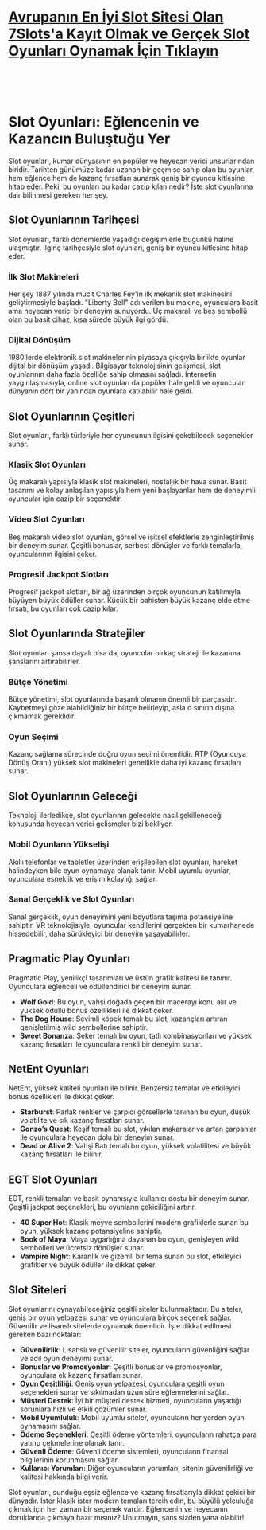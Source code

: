 # [Avrupanın En İyi Slot Sitesi Olan 7Slots'a Kayıt Olmak ve Gerçek Slot Oyunları Oynamak İçin Tıklayın](https://cutt.ly/meERZpfT)

<br>
<br>
<br>


# Slot Oyunları: Eğlencenin ve Kazancın Buluştuğu Yer

Slot oyunları, kumar dünyasının en popüler ve heyecan verici unsurlarından biridir. Tarihten günümüze kadar uzanan bir geçmişe sahip olan bu oyunlar, hem eğlence hem de kazanç fırsatları sunarak geniş bir oyuncu kitlesine hitap eder. Peki, bu oyunları bu kadar cazip kılan nedir? İşte slot oyunlarına dair bilinmesi gereken her şey.

## Slot Oyunlarının Tarihçesi

Slot oyunları, farklı dönemlerde yaşadığı değişimlerle bugünkü haline ulaşmıştır. İlginç tarihçesiyle slot oyunları, geniş bir oyuncu kitlesine hitap eder.

### İlk Slot Makineleri

Her şey 1887 yılında mucit Charles Fey'in ilk mekanik slot makinesini geliştirmesiyle başladı. "Liberty Bell" adı verilen bu makine, oyunculara basit ama heyecan verici bir deneyim sunuyordu. Üç makaralı ve beş sembollü olan bu basit cihaz, kısa sürede büyük ilgi gördü.

### Dijital Dönüşüm

1980’lerde elektronik slot makinelerinin piyasaya çıkışıyla birlikte oyunlar dijital bir dönüşüm yaşadı. Bilgisayar teknolojisinin gelişmesi, slot oyunlarının daha fazla özelliğe sahip olmasını sağladı. İnternetin yaygınlaşmasıyla, online slot oyunları da popüler hale geldi ve oyuncular dünyanın dört bir yanından oyunlara katılabilir hale geldi.

## Slot Oyunlarının Çeşitleri

Slot oyunları, farklı türleriyle her oyuncunun ilgisini çekebilecek seçenekler sunar.

### Klasik Slot Oyunları

Üç makaralı yapısıyla klasik slot makineleri, nostaljik bir hava sunar. Basit tasarımı ve kolay anlaşılan yapısıyla hem yeni başlayanlar hem de deneyimli oyuncular için cazip bir seçenektir.

### Video Slot Oyunları

Beş makaralı video slot oyunları, görsel ve işitsel efektlerle zenginleştirilmiş bir deneyim sunar. Çeşitli bonuslar, serbest dönüşler ve farklı temalarla, oyuncularının ilgisini çeker.

### Progresif Jackpot Slotları

Progresif jackpot slotları, bir ağ üzerinden birçok oyuncunun katılımıyla büyüyen büyük ödüller sunar. Küçük bir bahisten büyük kazanç elde etme fırsatı, bu oyunları çok cazip kılar.

## Slot Oyunlarında Stratejiler

Slot oyunları şansa dayalı olsa da, oyuncular birkaç strateji ile kazanma şanslarını artırabilirler.

### Bütçe Yönetimi

Bütçe yönetimi, slot oyunlarında başarılı olmanın önemli bir parçasıdır. Kaybetmeyi göze alabildiğiniz bir bütçe belirleyip, asla o sınırın dışına çıkmamak gereklidir.

### Oyun Seçimi

Kazanç sağlama sürecinde doğru oyun seçimi önemlidir. RTP (Oyuncuya Dönüş Oranı) yüksek slot makineleri genellikle daha iyi kazanç fırsatları sunar.

## Slot Oyunlarının Geleceği

Teknoloji ilerledikçe, slot oyunlarının gelecekte nasıl şekilleneceği konusunda heyecan verici gelişmeler bizi bekliyor.

### Mobil Oyunların Yükselişi

Akıllı telefonlar ve tabletler üzerinden erişilebilen slot oyunları, hareket halindeyken bile oyun oynamaya olanak tanır. Mobil uyumlu oyunlar, oyunculara esneklik ve erişim kolaylığı sağlar.

### Sanal Gerçeklik ve Slot Oyunları

Sanal gerçeklik, oyun deneyimini yeni boyutlara taşıma potansiyeline sahiptir. VR teknolojisiyle, oyuncular kendilerini gerçekten bir kumarhanede hissedebilir, daha sürükleyici bir deneyim yaşayabilirler.

## Pragmatic Play Oyunları

Pragmatic Play, yenilikçi tasarımları ve üstün grafik kalitesi ile tanınır. Oyunculara eğlenceli ve ödüllendirici bir deneyim sunar.

- **Wolf Gold**: Bu oyun, vahşi doğada geçen bir macerayı konu alır ve yüksek ödüllü bonus özellikleri ile dikkat çeker.
- **The Dog House**: Sevimli köpek temalı bu slot, kazançları artıran genişletilmiş wild sembollerine sahiptir.
- **Sweet Bonanza**: Şeker temalı bu oyun, tatlı kombinasyonları ve yüksek kazanç fırsatları ile oyunculara renkli bir deneyim sunar.

## NetEnt Oyunları

NetEnt, yüksek kaliteli oyunları ile bilinir. Benzersiz temalar ve etkileyici bonus özellikleri ile dikkat çeker.

- **Starburst**: Parlak renkler ve çarpıcı görsellerle tanınan bu oyun, düşük volatilite ve sık kazanç fırsatları sunar.
- **Gonzo’s Quest**: Keşif temalı bu slot, yıkılan makaralar ve artan çarpanlar ile oyunculara heyecan dolu bir deneyim sunar.
- **Dead or Alive 2**: Vahşi Batı temalı bu oyun, yüksek volatilitesi ve büyük kazanç fırsatları ile bilinir.

## EGT Slot Oyunları

EGT, renkli temaları ve basit oynanışıyla kullanıcı dostu bir deneyim sunar. Çeşitli jackpot seçenekleri, bu oyunların çekiciliğini artırır.

- **40 Super Hot**: Klasik meyve sembollerini modern grafiklerle sunan bu oyun, yüksek kazanç potansiyeline sahiptir.
- **Book of Maya**: Maya uygarlığına dayanan bu oyun, genişleyen wild sembolleri ve ücretsiz dönüşler sunar.
- **Vampire Night**: Karanlık ve gizemli bir tema sunan bu slot, etkileyici grafikler ve büyük ödüller ile dikkat çeker.

## Slot Siteleri

Slot oyunlarını oynayabileceğiniz çeşitli siteler bulunmaktadır. Bu siteler, geniş bir oyun yelpazesi sunar ve oyunculara birçok seçenek sağlar. Güvenilir ve lisanslı sitelerde oynamak önemlidir. İşte dikkat edilmesi gereken bazı noktalar:

- **Güvenilirlik**: Lisanslı ve güvenilir siteler, oyuncuların güvenliğini sağlar ve adil oyun deneyimi sunar.
- **Bonuslar ve Promosyonlar**: Çeşitli bonuslar ve promosyonlar, oyunculara ek kazanç fırsatları sunar.
- **Oyun Çeşitliliği**: Geniş oyun yelpazesi, oyunculara çeşitli oyun seçenekleri sunar ve sıkılmadan uzun süre eğlenmelerini sağlar.
- **Müşteri Destek**: İyi bir müşteri destek hizmeti, oyuncuların yaşadığı sorunlara hızlı ve etkili çözümler sunar.
- **Mobil Uyumluluk**: Mobil uyumlu siteler, oyuncuların her yerden oyun oynamasını sağlar.
- **Ödeme Seçenekleri**: Çeşitli ödeme yöntemleri, oyuncuların rahatça para yatırıp çekmelerine olanak tanır.
- **Güvenli Ödeme**: Güvenli ödeme sistemleri, oyuncuların finansal bilgilerinin korunmasını sağlar.
- **Kullanıcı Yorumları**: Diğer oyuncuların yorumları, sitenin güvenilirliği ve kalitesi hakkında bilgi verir.

Slot oyunları, sunduğu eşsiz eğlence ve kazanç fırsatlarıyla dikkat çekici bir dünyadır. İster klasik ister modern temaları tercih edin, bu büyülü yolculuğa çıkmak için her zaman bir seçenek vardır. Eğlencenin ve heyecanın doruklarına çıkmaya hazır mısınız? Unutmayın, şans sizden yana olabilir!
